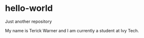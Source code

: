 # hello-world
Just another repository

My name is Terick Warner and I am currently a student at Ivy Tech. 
